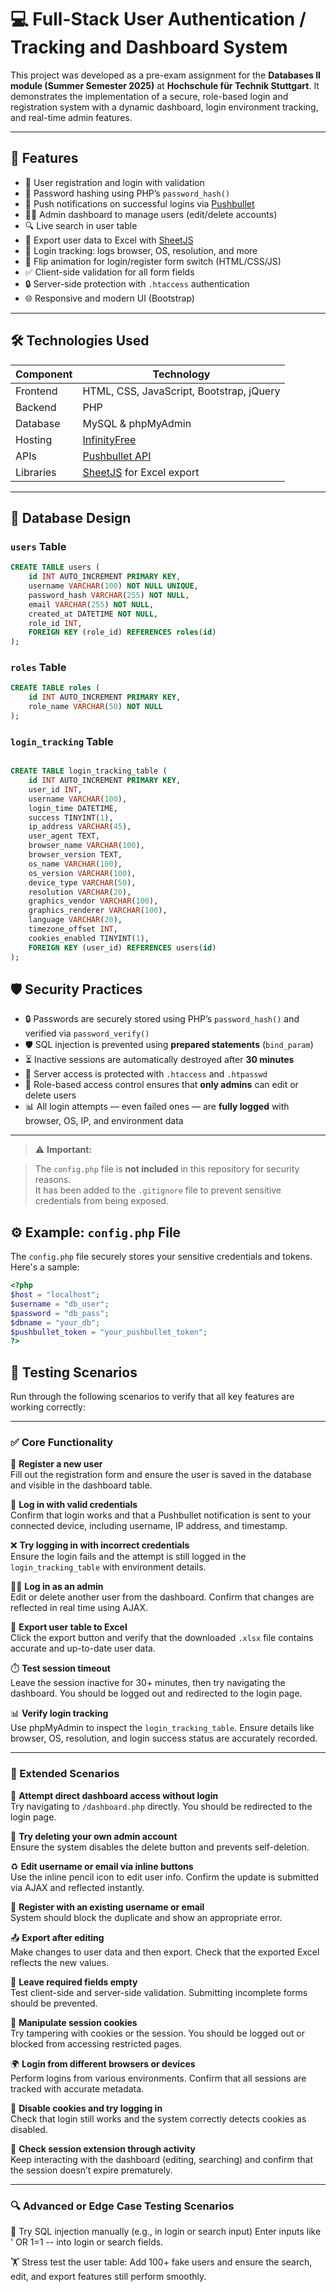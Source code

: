 # 💻 Full-Stack User Authentication / Tracking and Dashboard System

This project was developed as a pre-exam assignment for the **Databases II module (Summer Semester 2025)** at **Hochschule für Technik Stuttgart**. It demonstrates the implementation of a secure, role-based login and registration system with a dynamic dashboard, login environment tracking, and real-time admin features.

---

## 🚀 Features

- 🔐 User registration and login with validation
- 🧠 Password hashing using PHP’s `password_hash()`
- 📱 Push notifications on successful logins via [Pushbullet](https://www.pushbullet.com/)
- 🧑‍💼 Admin dashboard to manage users (edit/delete accounts)
- 🔍 Live search in user table
- 📁 Export user data to Excel with [SheetJS](https://sheetjs.com/)
- 🧠 Login tracking: logs browser, OS, resolution, and more
- 🔁 Flip animation for login/register form switch (HTML/CSS/JS)
- ✅ Client-side validation for all form fields
- 🔒 Server-side protection with `.htaccess` authentication
- 🌐 Responsive and modern UI (Bootstrap)

---

## 🛠️ Technologies Used

| Component    | Technology              |
|--------------|--------------------------|
| Frontend     | HTML, CSS, JavaScript, Bootstrap, jQuery |
| Backend      | PHP    |
| Database     | MySQL        & phpMyAdmin            |
| Hosting      | [InfinityFree](https://www.infinityfree.net) |
| APIs         | [Pushbullet API](https://docs.pushbullet.com/) |
| Libraries    | [SheetJS](https://docs.sheetjs.com/) for Excel export

---

## 🧩 Database Design

###  `users` Table

```sql
CREATE TABLE users (
    id INT AUTO_INCREMENT PRIMARY KEY,
    username VARCHAR(100) NOT NULL UNIQUE,
    password_hash VARCHAR(255) NOT NULL,
    email VARCHAR(255) NOT NULL,
    created_at DATETIME NOT NULL,
    role_id INT,
    FOREIGN KEY (role_id) REFERENCES roles(id)
);

```
###  `roles` Table
```sql
CREATE TABLE roles (
    id INT AUTO_INCREMENT PRIMARY KEY,
    role_name VARCHAR(50) NOT NULL
);
```
###  `login_tracking` Table
```sql

CREATE TABLE login_tracking_table (
    id INT AUTO_INCREMENT PRIMARY KEY,
    user_id INT,
    username VARCHAR(100),
    login_time DATETIME,
    success TINYINT(1),
    ip_address VARCHAR(45),
    user_agent TEXT,
    browser_name VARCHAR(100),
    browser_version TEXT,
    os_name VARCHAR(100),
    os_version VARCHAR(100),
    device_type VARCHAR(50),
    resolution VARCHAR(20),
    graphics_vendor VARCHAR(100),
    graphics_renderer VARCHAR(100),
    language VARCHAR(20),
    timezone_offset INT,
    cookies_enabled TINYINT(1),
    FOREIGN KEY (user_id) REFERENCES users(id)
);
```
## 🛡️ Security Practices

- 🔒 Passwords are securely stored using PHP’s `password_hash()` and verified via `password_verify()`
- 🛡️ SQL injection is prevented using **prepared statements** (`bind_param`)
- ⏳ Inactive sessions are automatically destroyed after **30 minutes**
- 🧱 Server access is protected with `.htaccess` and `.htpasswd`
- 👮 Role-based access control ensures that **only admins** can edit or delete users
- 📊 All login attempts — even failed ones — are **fully logged** with browser, OS, IP, and environment data

---
> ⚠️ **Important:**  

> The `config.php` file is **not included** in this repository for security reasons.  
> It has been added to the `.gitignore` file to prevent sensitive credentials from being exposed.

## ⚙️ Example: `config.php` File

The `config.php` file securely stores your sensitive credentials and tokens. Here's a sample:

```php
<?php
$host = "localhost";
$username = "db_user";
$password = "db_pass";
$dbname = "your_db";
$pushbullet_token = "your_pushbullet_token";
?>
```
## 🧪 Testing Scenarios

Run through the following scenarios to verify that all key features are working correctly:

---

### ✅ Core Functionality

📝 **Register a new user**  
Fill out the registration form and ensure the user is saved in the database and visible in the dashboard table.

🔐 **Log in with valid credentials**  
Confirm that login works and that a Pushbullet notification is sent to your connected device, including username, IP address, and timestamp.

❌ **Try logging in with incorrect credentials**  
Ensure the login fails and the attempt is still logged in the `login_tracking_table` with environment details.

👨‍💼 **Log in as an admin**  
Edit or delete another user from the dashboard. Confirm that changes are reflected in real time using AJAX.

📁 **Export user table to Excel**  
Click the export button and verify that the downloaded `.xlsx` file contains accurate and up-to-date user data.

⏱️ **Test session timeout**  
Leave the session inactive for 30+ minutes, then try navigating the dashboard. You should be logged out and redirected to the login page.

📊 **Verify login tracking**  
Use phpMyAdmin to inspect the `login_tracking_table`. Ensure details like browser, OS, resolution, and login success status are accurately recorded.

---

### 🧪 Extended Scenarios

🔁 **Attempt direct dashboard access without login**  
Try navigating to `/dashboard.php` directly. You should be redirected to the login page.

🧍 **Try deleting your own admin account**  
Ensure the system disables the delete button and prevents self-deletion.

♻️ **Edit username or email via inline buttons**  
Use the inline pencil icon to edit user info. Confirm the update is submitted via AJAX and reflected instantly.

🚫 **Register with an existing username or email**  
System should block the duplicate and show an appropriate error.

📤 **Export after editing**  
Make changes to user data and then export. Check that the exported Excel reflects the new values.

🧪 **Leave required fields empty**  
Test client-side and server-side validation. Submitting incomplete forms should be prevented.

🔧 **Manipulate session cookies**  
Try tampering with cookies or the session. You should be logged out or blocked from accessing restricted pages.

🌍 **Login from different browsers or devices**  
Perform logins from various environments. Confirm that all sessions are tracked with accurate metadata.

🍪 **Disable cookies and try logging in**  
Check that login still works and the system correctly detects cookies as disabled.

📶 **Check session extension through activity**  
Keep interacting with the dashboard (editing, searching) and confirm that the session doesn’t expire prematurely.

---

### 🔍 Advanced or Edge Case Testing Scenarios
🧾 Try SQL injection manually (e.g., in login or search input)
Enter inputs like ' OR 1=1 -- into login or search fields. 

🏋️ Stress test the user table: Add 100+ fake users and ensure the search, edit, and export features still perform smoothly.
